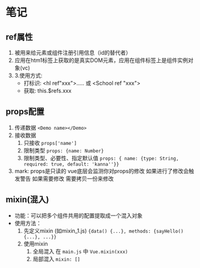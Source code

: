 # 笔记

## ref属性
1. 被用来给元素或组件注册引用信息（id的替代者）
2. 应用在htm1标签上获取的是真实DOM元素，应用在组件标签上是组件实例对象(vc)
3. 3.使用方式:
   - 打标识: <hl ref"xxx">.....</h1> 或 <School ref "xxx"></School>
   - 获取: this.$refs.xxx

## props配置
1. 传递数据  `<Demo name></Demo>`
2. 接收数据 
   1. 只接收 `props['name']`
   2. 限制类型 `props: {name: Number}`
   3. 限制类型、必要性、指定默认值 `props: { name: {type: String, required: true, default: 'kanna''}}`
3. mark: props是只读的 vue底层会监测你对props的修改 如果进行了修改会触发警告 如果需要修改 需要拷贝一份来修改

## mixin(混入)
- 功能：可以把多个组件共用的配置提取成一个混入对象
- 使用方法：
  1. 先定义mixin (如mixin_1.js) `{data() {...}, methods: {sayHello() {...}, ...}}`
  2. 使用mixin
     1. 全局混入 在 `main.js` 中 `Vue.mixin(xxx)`
     2. 局部混入 `mixin: []` 